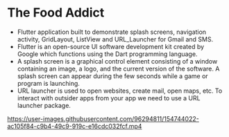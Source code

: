 # The Food Addict
- Flutter application built to demonstrate splash screens, navigation activity, GridLayout, ListView and URL_Launcher for Gmail and SMS.
- Flutter is an open-source UI software development kit created by Google which functions using the Dart programming language.
- A splash screen is a graphical control element consisting of a window containing an image, a logo, and the current version of the software. A splash screen can appear during the few seconds while a game or program is launching.
- URL launcher is used to open websites, create mail, open maps, etc. To interact with outsider apps from your app we need to use a URL launcher package.

https://user-images.githubusercontent.com/96294811/154744022-ac105f84-c9b4-49c9-919c-e16cdc032fcf.mp4
